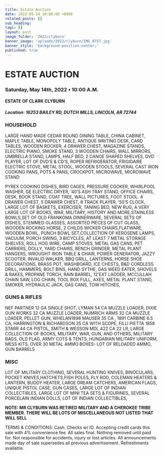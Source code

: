 ```yaml
---
title: Estate Auction
date: 2022-05-14 10:00:00 +0000
related_posts: []
sub_heading:  
tags: []
layout: post
image_folder: '2022/clyburn'
banner_image: 'uploads/2022/clyburn/IMG_0757.jpg'
banner_style: 'background-position:center;'
published: true
---
```

# ESTATE AUCTION
### Saturday, May 14th, 2022 • 10:00 A.M.
#### ESTATE OF CLARK CLYBURN 

##### **Location:** 16253 BAILEY RD, DUTCH MILLS, LINCOLN, AR 72744
<!--header-->

### HOUSEHOLD
LARGE HAND MADE CEDAR ROUND DINING TABLE, CHINA CABINET, MAPLE TABLE, MONOPOLY TABLE, ANTIQUE WRITING DESK, CARD TABLES, WOODEN ROCKER, 4 DRAWER CHEST, MAGAZINE STANDS, ELECTRIC PIANO, SMOKE STAND, 3 WOODEN CHAIRS, WALL MIRRORS, UMBRELLA STAND, LAMPS, HALF BED, 2 CANOE SHAPED SHELVES, DVD PLAYER, LOT OF DVD’S & CD’S, ROPER REFRIGERATOR, FRIGIDAIRE ELECTRIC STOVE, METAL STOOL, WOODEN STOOLS, SEVERAL CAST IRON COOKING PANS, POTS & PANS, CROCKPOT, MICROWAVE, MICROWAVE STAND
<!--break-->
PYREX COOKING DISHES, BIRD CAGES, PRESSURE COOKER, WHIRLPOOL WASHER, GE ELECTRIC DRYER, ‘40’S ASH TRAY STAND, OFFICE CHAIRS, DESK, BOOK STAND, COAT TREE, WALL PICTURES, FOOT STOOL. 4 DRAWER CHEST, 5 DRAWER CHEST, 8 TRACK PLAYER, ‘50’S CLOCK, LARGE LOT OF BASKETS, EXERCISER, TANING BED, NEW RUG, A VERY LARGE LOT OF BOOKS, WAR, MILITARY, HISTORY AND MORE,STAINLESS BOWLS,SET OF OLD FRANKOMA DINNERWARE, SEVERAL SETS OF DISHES, STEMMED GLASSES, ASSORTED PIECES OF CUT GLASS, WOODEN ROCKING HORSE, 2 CHILDS WICKER CHAIRS,FLATWARE, WOODEN BOWL, PUNCH BOWL SET,COLLECTION OF KEROSENE LAMPS, VACUUM,
PORCH SWING, 3 BICYCLES, AT LEAST 7 METAL STORAGE SHELVES, ROLL HOG WIRE, CAMP STOVES, METAL GAS CANS, PET CARRIERS, DOLLY, YARD CHAIRS, BENCH GRINDER, METAL PLANT HANGERS, WROUGHT IRON TABLE & CHAIR, POWER GENERATOR, JAZZY SCOOTER, INVALID WALKER, BBQ GRILL, LANTERNS, HORSE SHOE DECORATIONS, BRASS POT, WASHBOARD, ICE CHESTS, B&D CORDLESS DRILL, HAMMERS, BOLT BINS, HAND SYTHE, GAS WEED EATER, SHOVELS & RAKES, PROPANE TORCH, RAIN BARREL, 12’EXT LADDER, MCCULLAH CHAIN SAW, LOG CHAIN, TOOL BOX FULL, AXES, METAL PLANT STAND, SMOKER, HYDRAULIC JACK, GAS CANS, TOW HITCHES, 

### GUNS & RIFLES
NEF PARTNER 12 GA SINGLE SHOT, LYMAN 54 CA MUZZLE LOADER, DIXIE GUN WORKS 32 CA MUZZLE LOADER, NUMRICH ARMS 32 CA  MUZZLE LOADER, PELLET GUN, WHELAN1898 MAUSER 35 CA , 1891 CARBINE 6.5 CA, HARRINGTON & RICHARDSON 35 CA WITH SCOPE, FILLI PIETTA 1858 STARR 44 CA PISTOL, SMITH & WESSON MDL 422  CA 22 LR, LARGE COLLECTION OF BOOKS, MILITARY, WAR, GUN, AND OTHERS, MILITARY BAGS, OLD FLAG, ARMY COTS & TENTS, HUNGARIAN MILITARY UNIFORM, MESS KITS, OVER 30 METAL AMMO BOXES- LOT OF RELOADED AMMO, GUN BARRELS

### MISC
LOT OF MILITARY CLOTHING, SEVERAL HUNTING KNIVES, BINOCULARS, POCKET KNIVES,HATCHETS,FISH POLES, FLY ROD, COLEMAN HEATERS & LANTERN, BUDDY HEATER,  LARGE DREAM CATCHERS, AMERICAN FLAGS, UNIQUE PISTOL CASE, GUN CASES, LARGE LOT OF INDIAN COLLECTIBLES, LARGE LOT OF MINI TEA SETS & FIGURINES, SEVERAL PORCELAIN INDIAN DOLLS, LOT OF INDIAN COLLECTIBLES, 

__NOTE: MR CLYBURN WAS RETIRED MILITARY AND A CHEROKEE TRIBE MEMBER. THERE WILL BE LOTS OF MISCELLANEOUS NOT LISTED THAT WILL SELL__

TERMS & CONDITIONS: Cash. Checks w/ ID. Accepting credit cards this sale with 4% convenience fee. All sales final. Nothing removed until paid for. Not responsible for accidents, injury or lost articles. All announcements made day of sale supersedes all previous advertisement. Refreshments available. 
